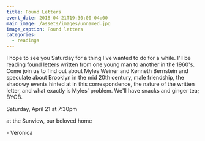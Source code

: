 ```yaml
---
title: Found Letters
event_date: 2018-04-21T19:30:00-04:00
main_image: /assets/images/unnamed.jpg
image_caption: Found letters
categories:
  - readings
---
```

I hope to see you Saturday for a thing I've wanted to do for a while.  I'll be reading found letters written from one young man to another in the 1960's.  Come join us to find out about Myles Weiner and Kenneth Bernstein and speculate about Brooklyn in the mid 20th century, male friendship, the shadowy events hinted at in this correspondence, the nature of the written letter, and what exactly is Myles' problem.  We'll have snacks and ginger tea; BYOB.

Saturday, April 21 at 7:30pm

at the Sunview, our beloved home

\- Veronica
